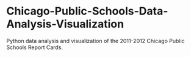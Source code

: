 # Chicago-Public-Schools-Data-Analysis-Visualization
Python data analysis and visualization of the 2011-2012 Chicago Public Schools Report Cards.

